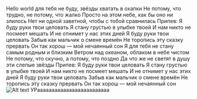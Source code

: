 Hello world
для тебя не буду, звёзды хватать в охапки
Не потому, что трудно, не потому, что жалко
Просто на этом небе, как бы оно ни злилось
Нет ни одной заветной, чтобы с тобой сравнилась
Припев:
Я буду руки твои целовать
Я стану грустью в улыбке твоей
И нам никто не посмеет мешать
И не отнимет у нас этих дней
Я буду руки твои целовать
Забыв как мальчик о смене времён
Не торопись эту сказку прервать
Он так хорош — мой нечаянный сон
Я для тебя не стану самым родным и близким
Ветром над океаном, облаком в небе чистом
Не потому, что скучно, а потому, что поздно
Да что же не светят в душу эти слепые звёзды
Припев:
Я буду руки твои целовать
Я стану грустью в улыбке твоей
И нам никто не посмеет мешать
И не отнимет у нас этих дней
Я буду руки твои целовать
Забыв как мальчик о смене времён
Не торопись эту сказку прервать
Он так хорош — мой нечаянный сон
![Alt text](photo_5389109407658394194_y.jpg)
УРааааааааааааааааааааааааа
